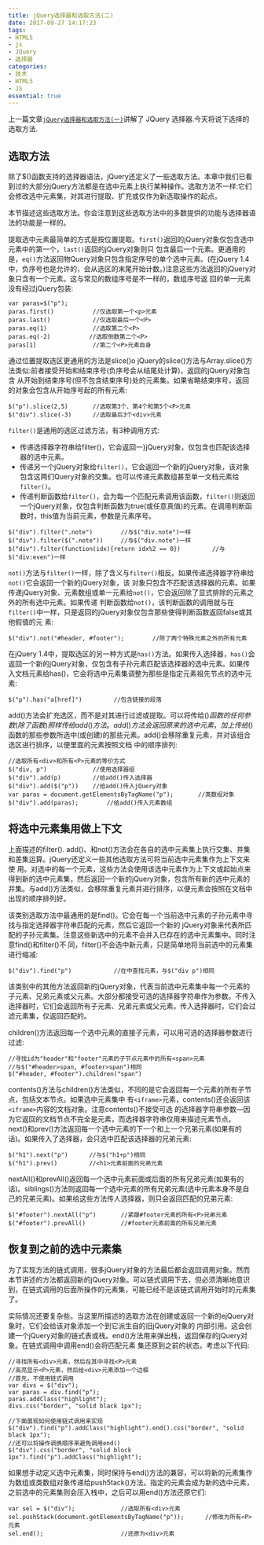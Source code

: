 ```yaml
---
title: jQuery选择器和选取方法(二)
date: 2017-09-27 14:17:23
tags:
- HTML5
- js
- JQuery
- 选择器
categories:
- 技术
- HTML5
- JS
essential: true
---
```

上一篇文章<a href="https://lovexinforever.github.io/2017/09/26/jQuery选择器和选取方法/">`jQuery选择器和选取方法(一)`</a>讲解了 JQuery 选择器.今天将说下选择的选取方法.
<!--more-->
选取方法
----------
除了$()函数支持的选择器语法，jQuery还定义了一些选取方法。本章中我们已看到过的大部分jQuery方法都是在选中元素上执行某种操作。选取方法不一样:它们会修改选中元素集，对其进行提取、扩充或仅作为新选取操作的起点。

本节描述这些选取方法。你会注意到这些选取方法中的多数提供的功能与选择器语法的功能是一样的。

提取选中元素最简单的方式是按位置提取。`first()`返回的jQuery对象仅包含选中元素中的第一个，`last()`返回的jQuery对象则只 包含最后一个元素。更通用的是，`eq()`方法返回物Query对象只包含指定序号的单个选中元素。(在jQuery 1.4中，负序号也是允许的，会从选区的末尾开始计数。)注意这些方法返回的jQuery对象只含有一个元素。这与常见的数组序号是不一样的，数组序号返 回的单一元素没有经过jQuery包装:
```
var paras=$("p");
paras.first()           //仅选取第一个<p>元素
paras.last()            //仅选取最后一个<P>
paras.eq(1)             //选取第二个<P>
paras.eq(-2)           //选取倒数第二个<P>
paras[1]                //第二个<P>元素自身
```
通过位置提取选区更通用的方法是slice()o jQuery的slice()方法与Array.slice()方法类似:前者接受开始和结束序号(负序号会从结尾处计算)，返回的jQuery对象包含 从开始到结束序号(但不包含结束序号)处的元素集。如果省略结束序号，返回的对象会包含从开始序号起的所有元素:
```
$("p").slice(2,5)       //选取第3个、第4个和第5个<P>元素
$("div").slice(-3)      //选取最后3个<div>元素
```
`filter()`是通用的选区过滤方法，有3种调用方式:
- 传递选择器字符串给filter()，它会返回一}jQuery对象，仅包含也匹配该选择器的选中元素。
- 传递另一个jQuery对象给`filter()`，它会返回一个新的jQuery对象，该对象包含这两们Query对象的交集。也可以传递元素数组甚至单一文档元素给`filter()`。
- 传递判断函数给`filter()`，会为每一个匹配元素调用该函数，`filter()`则返回一个jQuery对象，仅包含判断函数为true(或任意真值)的元素。在调用判断函数时，this值为当前元素，参数是元素序号。

```
$("div").filter(".note")        //与$("div.note")一样
$("div").filter($(".note"))     //与$("div.note")一样
$("div").filter(function(idx){return idx%2 == 0})         //与$("div:even")一样
```
`not()`方法与`filter()`一样，除了含义与`filter()`相反。如果传递选择器字符串给`not()`它会返回一个新的jQuery对象，该 对象只包含不匹配该选择器的元素。如果传递jQuery对象、元素数组或单一元素给`not()`，它会返回除了显式排除的元素之外的所有选中元素。如果传递 判断函数给`not()`，该判断函数的调用就与在`filter()`中一样，只是返回的jQuery对象仅包含那些使得判断函数返回false或其他假值的元 素:
```
$("div").not("#header, #footer");        //除了两个特殊元素之外的所有元素
```
在jQuery 1.4中，提取选区的另一种方式是`has()`方法。如果传入选择器，`has()`会返回一个新的jQuery对象，仅包含有子孙元素匹配该选择器的选中元素。如果传入文档元素给has()，它会将选中元素集调整为那些是指定元素祖先节点的选中元素:
```
$("p").has("a[href]")         //包含链接的段落
```

add()方法会扩充选区，而不是对其进行过滤或提取。可以将传给$()函数的任何参数(除了函数)照样传给add()方法。add()方法会返回 原来的选中元素，加上传给$()函数的那些参数所选中(或创建)的那些元素。add()会移除重复元素，并对该组合选区进行排序，以便里面的元素按照文档 中的顺序排列:
```
//选取所有<div>和所有<P>元素的等价方式
$("div, p")             //使用选择器组
$("div").add(p)         //给add()传入选择器
$("div").add($("p"))    //给add()传入jQuery对象
var paras = document.getElementsByTagName("p");       //类数组对象
$("div").add(paras);        //给add()传入元素数组
```

将选中元素集用做上下文
----------
上面描述的filter(). add()、和not()方法会在各自的选中元素集上执行交集、并集和差集运算。jQuery还定义一些其他选取方法可将当前选中元素集作为上下文来使 用。对选中的每一个元素，这些方法会使用该选中元素作为上下文或起始点来得到新的选中元素集，然后返回一个新的jQuery对象，包含所有新的选中元素的 并集。与add()方法类似，会移除重复元素并进行排序，以便元素会按照在文档中出现的顺序排列好。

该类别选取方法中最通用的是find()。它会在每一个当前选中元素的子孙元素中寻找与指定选择器字符串匹配的元素，然后它返回一个新的 jQuery对象来代表所匹配的子孙元素集。注意这些新选中的元素不会并入已存在的选中元素集中。同时注意find()和filter()不 同，filter()不会选中新元素，只是简单地将当前选中的元素集进行缩减:
```
$("div").find("p")            //在中查找元素，与$("div p")相同
```
该类别中的其他方法返回新的jQuery对象，代表当前选中元素集中每一个元素的子元素、兄弟元素或父元素。大部分都接受可选的选择器字符串作为参数。不传入选择器时，它们会返回所有子元素、兄弟元素或父元素。传入选择器时，它们会过滤元素集，仅返回匹配的。

children()方法返回每一个选中元素的直接子元素，可以用可选的选择器参数进行过滤:
```
//寻找id为"header"和"footer"元素的子节点元素中的所有<span>元素
//与$("#header>span, #footer>span")相同
$("#header, #footer").children("span")
```
contents()方法与children()方法类似，不同的是它会返回每一个元素的所有子节点，包括文本节点。如果选中元素集中 有`<iframe>`元素，contents()还会返回该`<iframe>`内容的文档对象。注意contents()不接受可选 的选择器字符串参数—因为它返回的文档节点不完全是元素，而选择器字符串仅用来描述元素节点。
next()和prev()方法返回每一个选中元素的下一个和上一个兄弟元素(如果有的话)。如果传入了选择器，会只选中匹配该选择器的兄弟元素:
```
$("h1").next("p")      //与$("h1+p")相同
$("h1").prev()         //<h1>元素前面的兄弟元素
```
nextAll()和prevAll()返回每一个选中元素前面或后面的所有兄弟元素(如果有的话)。siblings()方法则返回每一个选中元素的所有兄弟元素(选中元素本身不是自己的兄弟元素)。如果给这些方法传人选择器，则只会返回匹配的兄弟元素:
```
$("#footer").nextAll("p")       //紧跟#footer元素的所有<P>兄弟元素
$("#footer").prevAll()          //#footer元素前面的所有兄弟元素
```
恢复到之前的选中元素集
----------
为了实现方法的链式调用，很多jQuery对象的方法最后都会返回调用对象。然而本节讲述的方法都返回新的jQuery对象。可以链式调用下去，但必须清晰地意识到，在链式调用的后面所操作的元素集，可能已经不是该链式调用开始时的元素集了。

实际情况还要复杂些。当这里所描述的选取方法在创建或返回一个新的ejQuery对象时，它们会给该对象添加一个到它派生自的旧jQuery对象的 内部引用。这会创建一个jQuery对象的链式表或栈。end()方法用来弹出栈，返回保存的jQuery对象。在链式调用中调用end()会将匹配元素 集还原到之前的状态。考虑以下代码:
```
//寻找所有<div>元素，然后在其中寻找<P>元素
//高亮显示<P>元素，然后给<div>元素添加一个边框
//首先，不使用链式调用
var divs = $("div");
var paras = div.find("p");
paras.addClass("highlight");
divs.css("border", "solid black 1px");
 
//下面展现如何使用链式调用来实现
$("div").find("p").addClass("highlight").end().css("border", "solid black 1px");
//还可以将操作调换顺序来避免调用end()
$("div").css("border", "solid block 1px").find("p").addClass("highlight");
```
如果想手动定义选中元素集，同时保持与end()方法的兼容，可以将新的元素集作为数组或类数组对象传递给push5tack()方法。指定的元素会成为新的选中元素，之前选中的元素集则会压入栈中，之后可以用end()方法还原它们:
```
var sel = $("div");             //选取所有<div>元素
sel.pushStack(document.getElementsByTagName("p"));      //修改为所有<P>元素
sel.end();                      //还原为<div>元素
```


